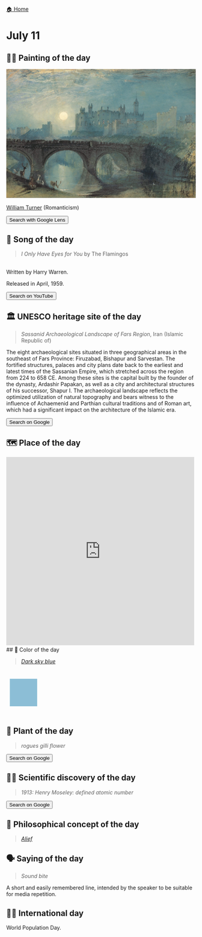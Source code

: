 
[🏠 Home](../../index.md)

# July 11

## 🧑‍🎨 Painting of the day

<img width="600" src="../img/William_Turner_2.jpg">

[William Turner](https://en.wikipedia.org/wiki/J._M._W._Turner) (Romanticism)

<button class="btn btn-success"
onclick=" window.open('https://lens.google.com/uploadbyurl?url=https://iretes.github.io/one-a-day/data/img/William_Turner_2.jpg','_blank')">
Search with Google Lens
</button>

## 🎼 Song of the day

> *I Only Have Eyes for You*
by The Flamingos

<br />Written by Harry Warren.

Released in April, 1959.

<button class="btn btn-success"
onclick=" window.open('http://www.youtube.com/search?q=I Only Have Eyes for You by The Flamingos','_blank')">
Search on YouTube
</button>

## 🏛️ UNESCO heritage site of the day

> *Sassanid Archaeological Landscape of Fars Region*, Iran (Islamic Republic of)

<p>The eight archaeological sites situated in three geographical areas in the southeast of Fars Province: Firuzabad, Bishapur and Sarvestan. The fortified structures, palaces and city plans date back to the earliest and latest times of the Sassanian Empire, which stretched across the region from 224 to 658 CE. Among these sites is the capital built by the founder of the dynasty, Ardashir Papakan, as well as a city and architectural structures of his successor, Shapur I. The archaeological landscape reflects the optimized utilization of natural topography and bears witness to the influence of Achaemenid and Parthian cultural traditions and of Roman art, which had a significant impact on the architecture of the Islamic era.</p>

<button class="btn btn-success"
onclick=" window.open('http://www.google.com/search?q=Sassanid Archaeological Landscape of Fars Region','_blank')">
Search on Google
</button>

## 🗺️ Place of the day

<iframe
src="https://www.mapcrunch.com"
name="mapcrunch"
width="500"
height="500"
allowTransparency="true"
scrolling="no"
frameborder="0"
>
</iframe>
## 🎨 Color of the day

> *[Dark sky blue](https://en.wikipedia.org/wiki/Sky_blue#Dark_sky_blue)*

<div style="color:#8CBED6; font-size: 100px;">&#9632;</div>

## 🌿 Plant of the day

> *rogues gilli flower*

<button class="btn btn-success"
onclick=" window.open('http://www.google.com/search?q=rogues gilli flower','_blank')">
Search on Google
</button>

## 🧑‍🔬 Scientific discovery of the day

> *1913: Henry Moseley: defined atomic number*

<button class="btn btn-success"
onclick=" window.open('http://www.google.com/search?q=1913: Henry Moseley: defined atomic number','_blank')">
Search on Google
</button>

## 💭 Philosophical concept of the day

> *[Alief](https://en.wikipedia.org/wiki/Alief_(belief))*

## 🗣️ Saying of the day

> *Sound bite*

A short and easily remembered line, intended by the speaker to be suitable for media repetition.

## 🏳️‍🌈 International day

World Population Day.